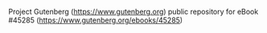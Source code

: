 Project Gutenberg (https://www.gutenberg.org) public repository for eBook #45285 (https://www.gutenberg.org/ebooks/45285)
